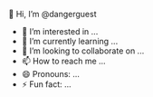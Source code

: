 👋 Hi, I’m @dangerguest
- 👀 I’m interested in ...
- 🌱 I’m currently learning ...
- 💞️ I’m looking to collaborate on ...
- 📫 How to reach me ...
- 😄 Pronouns: ...
- ⚡ Fun fact: ...

<!---
dangerguest/dangerguest is a ✨ special ✨ repository because its `README.md` (this file) appears on your GitHub profile.
You can click the Preview link to take a look at your changes.
--->
